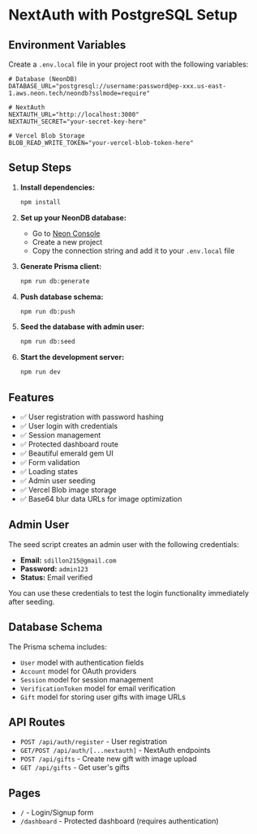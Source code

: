 # NextAuth with PostgreSQL Setup

## Environment Variables

Create a `.env.local` file in your project root with the following variables:

```env
# Database (NeonDB)
DATABASE_URL="postgresql://username:password@ep-xxx.us-east-1.aws.neon.tech/neondb?sslmode=require"

# NextAuth
NEXTAUTH_URL="http://localhost:3000"
NEXTAUTH_SECRET="your-secret-key-here"

# Vercel Blob Storage
BLOB_READ_WRITE_TOKEN="your-vercel-blob-token-here"
```

## Setup Steps

1. **Install dependencies:**
   ```bash
   npm install
   ```

2. **Set up your NeonDB database:**
   - Go to [Neon Console](https://console.neon.tech/)
   - Create a new project
   - Copy the connection string and add it to your `.env.local` file

3. **Generate Prisma client:**
   ```bash
   npm run db:generate
   ```

4. **Push database schema:**
   ```bash
   npm run db:push
   ```

5. **Seed the database with admin user:**
   ```bash
   npm run db:seed
   ```

6. **Start the development server:**
   ```bash
   npm run dev
   ```

## Features

- ✅ User registration with password hashing
- ✅ User login with credentials
- ✅ Session management
- ✅ Protected dashboard route
- ✅ Beautiful emerald gem UI
- ✅ Form validation
- ✅ Loading states
- ✅ Admin user seeding
- ✅ Vercel Blob image storage
- ✅ Base64 blur data URLs for image optimization

## Admin User

The seed script creates an admin user with the following credentials:
- **Email:** `sdillon215@gmail.com`
- **Password:** `admin123`
- **Status:** Email verified

You can use these credentials to test the login functionality immediately after seeding.

## Database Schema

The Prisma schema includes:
- `User` model with authentication fields
- `Account` model for OAuth providers
- `Session` model for session management
- `VerificationToken` model for email verification
- `Gift` model for storing user gifts with image URLs

## API Routes

- `POST /api/auth/register` - User registration
- `GET/POST /api/auth/[...nextauth]` - NextAuth endpoints
- `POST /api/gifts` - Create new gift with image upload
- `GET /api/gifts` - Get user's gifts

## Pages

- `/` - Login/Signup form
- `/dashboard` - Protected dashboard (requires authentication)
